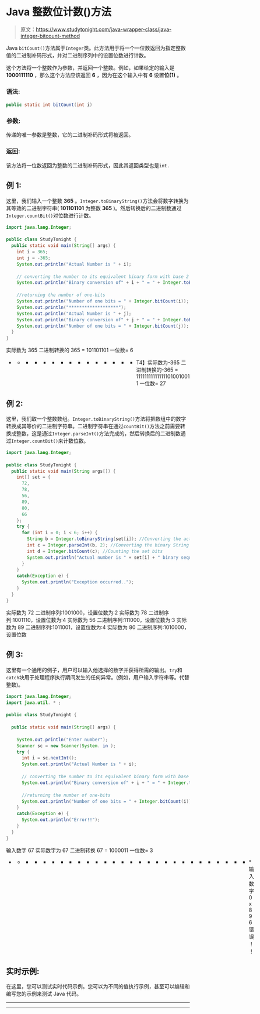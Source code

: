 # Java 整数位计数()方法

> 原文：<https://www.studytonight.com/java-wrapper-class/java-integer-bitcount-method>

Java `bitCount()`方法属于`Integer`类。此方法用于将一个一位数返回为指定整数值的二进制补码形式，并对二进制序列中的设置位数进行计数。

这个方法将一个整数作为参数，并返回一个整数。例如，如果给定的输入是 **1000111110** ，那么这个方法应该返回 **6** ，因为在这个输入中有 **6** 设置**位(1)** 。

### 语法:

```java
public static int bitCount(int i)
```

### ![](img/4765334125b448ec4c4bdf8285a1da72.png)参数:

传递的唯一参数是整数，它的二进制补码形式将被返回。

### 返回:

该方法将一位数返回为整数的二进制补码形式，因此其返回类型也是`int.`

## 例 1:

这里，我们输入一个整数 **365** 。`Integer.toBinaryString()`方法会将数字转换为其等效的二进制字符串( **101101101** 为整数 **365** )。然后转换后的二进制数通过`Integer.countBit()`对位数进行计数。

```java
import java.lang.Integer;

public class StudyTonight {
  public static void main(String[] args) {
    int i = 365;
    int j = -365;
    System.out.println("Actual Number is " + i);

    // converting the number to its equivalent binary form with base 2 
    System.out.println("Binary conversion of" + i + " = " + Integer.toBinaryString(i));

    //returning the number of one-bits 
    System.out.println("Number of one bits = " + Integer.bitCount(i));
    System.out.println("*******************");
    System.out.println("Actual Number is " + j);
    System.out.println("Binary conversion of" + j + " = " + Integer.toBinaryString(j));
    System.out.println("Number of one bits = " + Integer.bitCount(j));
  }
}
```

实际数为 365
二进制转换的 365 = 101101101
一位数= 6
* * * * * * * * * * * * * * * T4】实际数为-365
二进制转换的-365 = 111111111111111010010011
一位数= 27

## 例 2:

这里，我们取一个整数数组。`Integer.toBinaryString()`方法将把数组中的数字转换成其等价的二进制字符串。二进制字符串在通过`countBit()`方法之前需要转换成整数，这是通过`Integer.parseInt()`方法完成的，然后转换后的二进制数通过`Integer.countBit()`来计数位数。

```java
import java.lang.Integer;

public class StudyTonight {
  public static void main(String args[]) {
    int[] set = {
      72,
      78,
      56,
      89,
      80,
      66
    };
    try {
      for (int i = 0; i < 6; i++) {
        String b = Integer.toBinaryString(set[i]); //Converting the actual number to binary String
        int c = Integer.parseInt(b, 2); //Converting the binary String to binary integer of base 2
        int d = Integer.bitCount(c); //Counting the set bits
        System.out.println("Actual number is " + set[i] + " binary sequence : " + b + ",number of set bits are : " + d);
      }
    }
    catch(Exception e) {
      System.out.println("Exception occurred..");
    }
  }
}
```

实际数为 72 二进制序列:1001000，设置位数为:2
实际数为 78 二进制序列:1001110，设置位数为:4
实际数为 56 二进制序列:111000，设置位数为:3
实际数为 89 二进制序列:1011001，设置位数为:4
实际数为 80 二进制序列:1010000，设置位数

## 例 3:

这里有一个通用的例子，用户可以输入他选择的数字并获得所需的输出。`try`和`catch`块用于处理程序执行期间发生的任何异常。(例如，用户输入字符串等。代替整数)。

```java
import java.lang.Integer;
import java.util. * ;

public class StudyTonight {

  public static void main(String[] args) {

    System.out.println("Enter number");
    Scanner sc = new Scanner(System. in );
    try {
      int i = sc.nextInt();
      System.out.println("Actual Number is " + i);

      // converting the number to its equivalent binary form with base 2 
      System.out.println("Binary conversion of" + i + " = " + Integer.toBinaryString(i));

      //returning the number of one-bits 
      System.out.println("Number of one bits = " + Integer.bitCount(i));
    }
    catch(Exception e) {
      System.out.println("Error!!");
    }
  }
}
```

输入数字
67
实际数字为 67
二进制转换 67 = 1000011
一位数= 3
* * * * * * * * * * * * * * * * * * * * * * * * * * * * *输入数字
0x896
错误！！

## 实时示例:

在这里，您可以测试实时代码示例。您可以为不同的值执行示例，甚至可以编辑和编写您的示例来测试 Java 代码。

* * *

* * *